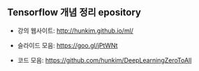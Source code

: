 ## Tensorflow 개념 정리 epository 

* 강의 웹사이트: http://hunkim.github.io/ml/

* 슬라이드 모음: https://goo.gl/jPtWNt

* 코드 모음: https://github.com/hunkim/DeepLearningZeroToAll
